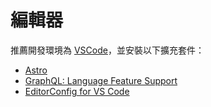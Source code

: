 # 編輯器

推薦開發環境為 [VSCode](https://code.visualstudio.com/)，並安裝以下擴充套件：

* [Astro](https://marketplace.visualstudio.com/items?itemName=astro-build.astro-vscode)
* [GraphQL: Language Feature Support](https://marketplace.visualstudio.com/items?itemName=GraphQL.vscode-graphql)
* [EditorConfig for VS Code](https://marketplace.visualstudio.com/items?itemName=EditorConfig.EditorConfig)
